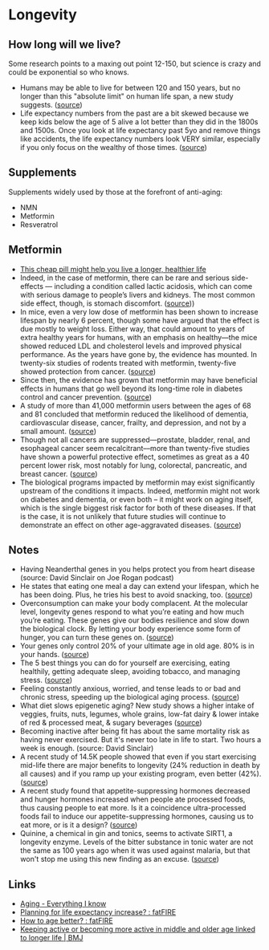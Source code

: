 # Longevity

## How long will we live?

Some research points to a maxing out point 12-150, but science is crazy and could be exponential so who knows.

- Humans may be able to live for between 120 and 150 years, but no longer than this "absolute limit" on human life span, a new study suggests. ([source](https://www.livescience.com/human-life-span-limit-150-found.html#:~:text=humans%20may%20be%20able%20to%20live%20for%20between%20120%20and%20150%20years%2C%20but%20no%20longer%20than%20this%20%22absolute%20limit%22%20on%20human%20life%20span%2C%20a%20new%20study%20suggests.))
- Life expectancy numbers from the past are a bit skewed because we keep kids below the age of 5 alive a lot better than they did in the 1800s and 1500s. Once you look at life expectancy past 5yo and remove things like accidents, the life expectancy numbers look VERY similar, especially if you only focus on the wealthy of those times. ([source](https://www.reddit.com/r/fatFIRE/comments/o3ztqf/planning_for_life_expectancy_increase/#:~:text=2m-,Life%20expectancy%20numbers%20from,wealthy%20of%20those%20times.,-Which))

## Supplements

Supplements widely used by those at the forefront of anti-aging:

- NMN
- Metformin
- Resveratrol

## Metformin

- [This cheap pill might help you live a longer, healthier life](https://lifespanbook.com/metformin-pill/?utm_source=Lifespan+Book&utm_campaign=90660ccd8b-third_email_metformin&utm_medium=email&utm_term=0_82e2167267-90660ccd8b-158492430)
- Indeed, in the case of metformin, there can be rare and serious side-effects — including a condition called lactic acidosis, which can come with serious damage to people’s livers and kidneys. The most common side effect, though, is stomach discomfort. ([source](https://lifespanbook.com/metformin-pill/?utm_source=Lifespan+Book&utm_campaign=90660ccd8b-third_email_metformin&utm_medium=email&utm_term=0_82e2167267-90660ccd8b-158492430#:~:text=indeed%2C%20in%20the%20case%20of%20metformin%2C%20there%20can%20be%20rare%20and%20serious%20side-effects%20%E2%80%94%20including%20a%20condition%20called%20lactic%20acidosis%2C%20which%20can%20come%20with%20serious%20damage%20to%20people%E2%80%99s%20livers%20and%20kidneys.%20the%20most%20common%20side%20effect%2C%20though%2C%20is%20stomach%20discomfort.%20)))
- In mice, even a very low dose of metformin has been shown to increase lifespan by nearly 6 percent, though some have argued that the effect is due mostly to weight loss. Either way, that could amount to years of extra healthy years for humans, with an emphasis on healthy—the mice showed reduced LDL and cholesterol levels and improved physical performance. As the years have gone by, the evidence has mounted. In twenty-six studies of rodents treated with metformin, twenty-five showed protection from cancer. ([source](https://lifespanbook.com/metformin-pill/?utm_source=Lifespan+Book&utm_campaign=90660ccd8b-third_email_metformin&utm_medium=email&utm_term=0_82e2167267-90660ccd8b-158492430#:~:text=academics.-,In%20mice%2C%20even,showed%20protection%20from%20cancer.,-Since))
- Since then, the evidence has grown that metformin may have beneficial effects in humans that go well beyond its long-time role in diabetes control and cancer prevention. ([source](https://lifespanbook.com/metformin-pill/?utm_source=Lifespan+Book&utm_campaign=90660ccd8b-third_email_metformin&utm_medium=email&utm_term=0_82e2167267-90660ccd8b-158492430#:~:text=since%20then%2C%20the%20evidence%20has%20grown%20that%20metformin%20may%20have%20beneficial%20effects%20in%20humans%20that%20go%20well%20beyond%20its%20long-time%20role%20in%20diabetes%20control%20and%20cancer%20prevention.))
- A study of more than 41,000 metformin users between the ages of 68 and 81 concluded that metformin reduced the likelihood of dementia, cardiovascular disease, cancer, frailty, and depression, and not by a small amount. ([source](https://lifespanbook.com/metformin-pill/?utm_source=Lifespan+Book&utm_campaign=90660ccd8b-third_email_metformin&utm_medium=email&utm_term=0_82e2167267-90660ccd8b-158492430#:~:text=a%20study%20of%20more%20than%2041%2C000%20metformin%20users%20between%20the%20ages%20of%2068%20and%2081%20concluded%20that%20metformin%20reduced%20the%20likelihood%20of%20dementia%2C%20cardiovascular%20disease%2C%20cancer%2C%20frailty%2C%20and%20depression%2C%20and%20not%20by%20a%20small%20amount.))
- Though not all cancers are suppressed––prostate, bladder, renal, and esophageal cancer seem recalcitrant––more than twenty-five studies have shown a powerful protective effect, sometimes as great as a 40 percent lower risk, most notably for lung, colorectal, pancreatic, and breast cancer. ([source](https://lifespanbook.com/metformin-pill/?utm_source=Lifespan+Book&utm_campaign=90660ccd8b-third_email_metformin&utm_medium=email&utm_term=0_82e2167267-90660ccd8b-158492430#:~:text=though%20not%20all%20cancers%20are%20suppressed%E2%80%93%E2%80%93prostate%2C%20bladder%2C%20renal%2C%20and%20esophageal%20cancer%20seem%20recalcitrant%E2%80%93%E2%80%93more%20than%20twenty-five%20studies%20have%20shown%20a%20powerful%20protective%20effect%2C%20sometimes%20as%20great%20as%20a%2040%20percent%20lower%20risk%2C%20most%20notably%20for%20lung%2C%20colorectal%2C%20pancreatic%2C%20and%20breast%20cancer.))
- The biological programs impacted by metformin may exist significantly upstream of the conditions it impacts. Indeed, metformin might not work on diabetes and dementia, or even both – it might work on aging itself, which is the single biggest risk factor for both of these diseases. If that is the case, it is not unlikely that future studies will continue to demonstrate an effect on other age-aggravated diseases. ([source](https://lifespanbook.com/metformin-pill/?utm_source=Lifespan+Book&utm_campaign=90660ccd8b-third_email_metformin&utm_medium=email&utm_term=0_82e2167267-90660ccd8b-158492430#:~:text=the%20biological,aggravated%20diseases.))

## Notes

- Having Neanderthal genes in you helps protect you from heart disease (source: David Sinclair on Joe Rogan podcast)
- He states that eating one meal a day can extend your lifespan, which he has been doing. Plus, he tries his best to avoid snacking, too. ([source](https://www.mealprep.com.au/p/david-sinclair-joe-rogan-podcast/#:~:text=eating.-,He%20states%20that%20eating,To,-explain))
- Overconsumption can make your body complacent. At the molecular level, longevity genes respond to what you’re eating and how much you’re eating. These genes give our bodies resilience and slow down the biological clock. By letting your body experience some form of hunger, you can turn these genes on. ([source](https://www.mealprep.com.au/p/david-sinclair-joe-rogan-podcast/#:~:text=overconsumption,on.))
- Your genes only control 20% of your ultimate age in old age. 80% is in your hands. ([source](https://www.mealprep.com.au/p/david-sinclair-joe-rogan-podcast/#:~:text=your%20genes%20only%20control%2020%25%20of%20your%20ultimate%20age%20in%20old%20age.%2080%25%20is%20in%20your%20hands.))
- The 5 best things you can do for yourself are exercising, eating healthily, getting adequate sleep, avoiding tobacco, and managing stress. ([source](https://www.mealprep.com.au/p/david-sinclair-joe-rogan-podcast/#:~:text=the%205%20best%20things%20you%20can%20do%20for%20yourself%20are%20exercising%2C%20eating%20healthily%2C%20getting%20adequate%20sleep%2C%20avoiding%20tobacco%2C%20and%20managing%20stress.))
- Feeling constantly anxious, worried, and tense leads to or bad and chronic stress, speeding up the biological aging process. ([source](https://www.mealprep.com.au/p/david-sinclair-joe-rogan-podcast/#:~:text=feeling%20constantly%20anxious%2C%20worried%2C%20and%20tense%20leads%20to%20or%20bad%20and%20chronic%20stress%2C%20speeding%20up%20the%20biological%20aging%20process.))
- What diet slows epigenetic aging? New study shows a higher intake of veggies, fruits, nuts, legumes, whole grains, low-fat dairy & lower intake of red & processed meat, & sugary beverages ([source](https://twitter.com/davidasinclair/status/1407367588968124421?lang=en#:~:text=what%20diet%20slows%20epigenetic%20aging%3F%20new%20study%20shows%20a%20higher%20intake%20of%20veggies%2C%20fruits%2C%20nuts%2C%20legumes%2C%20whole%20grains%2C%20low-fat%20dairy%20%26%20lower%20intake%20of%20red%20%26%20processed%20meat%2C%20%26%20sugary%20beverages))
- Becoming inactive after being fit has about the same mortality risk as having never exercised. But it's never too late in life to start. Two hours a week is enough. (source: David Sinclair)
- A recent study of 14.5K people showed that even if you start exercising mid-life there are major benefits to longevity (24% reduction in death by all causes) and if you ramp up your existing program, even better (42%). ([source](https://www.bmj.com/company/newsroom/keeping-active-or-becoming-more-active-in-middle-and-older-age-linked-to-longer-life/?utm_source=Lifespan+Book&utm_campaign=90660ccd8b-third_email_metformin&utm_medium=email&utm_term=0_82e2167267-90660ccd8b-158492430))
- A recent study found that appetite-suppressing hormones decreased and hunger hormones increased when people ate processed foods, thus causing people to eat more. Is it a coincidence ultra-processed foods fail to induce our appetite-suppressing hormones, causing us to eat more, or is it a design? ([source](https://lifespanbook.us17.list-manage.com/track/click?u=098ce37efe272f8cafd210d04&id=62376d0df4&e=fbe6064944))
- Quinine, a chemical in gin and tonics, seems to activate SIRT1, a longevity enzyme. Levels of the bitter substance in tonic water are not the same as 100 years ago when it was used against malaria, but that won't stop me using this new finding as an excuse. ([source](https://pubmed.ncbi.nlm.nih.gov/31377446/))

## Links

- [Aging - Everything I know](https://wiki.nikitavoloboev.xyz/health/aging)
- [Planning for life expectancy increase? : fatFIRE](https://www.reddit.com/r/fatFIRE/comments/o3ztqf/planning_for_life_expectancy_increase/)
- [How to age better? : fatFIRE](https://www.reddit.com/r/fatFIRE/comments/m0fht9/how_to_age_better/)
- [Keeping active or becoming more active in middle and older age linked to longer life | BMJ](https://www.bmj.com/company/newsroom/keeping-active-or-becoming-more-active-in-middle-and-older-age-linked-to-longer-life/?utm_source=Lifespan+Book&utm_campaign=90660ccd8b-third_email_metformin&utm_medium=email&utm_term=0_82e2167267-90660ccd8b-158492430)
